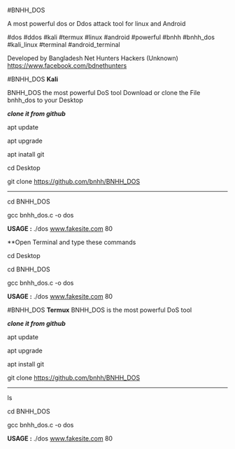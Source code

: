 #BNHH_DOS

A most powerful dos or Ddos attack tool for linux and Android

#dos #ddos #kali #termux #linux #android  #powerful #bnhh #bnhh_dos #kali_linux #terminal #android_terminal

Developed by Bangladesh Net Hunters Hackers (Unknown) 
https://www.facebook.com/bdnethunters
  
#BNHH_DOS **Kali**

BNHH_DOS the most powerful DoS tool
Download or clone the File bnhh_dos to your Desktop

***clone it from github***
                        
apt update

apt upgrade

apt inatall git

cd Desktop

git clone https://github.com/bnhh/BNHH_DOS

**************************

cd BNHH_DOS

gcc bnhh_dos.c -o dos

**USAGE :**  ./dos www.fakesite.com 80

**Open Terminal and type these commands

cd Desktop

cd BNHH_DOS 

gcc bnhh_dos.c -o dos

**USAGE :**  ./dos www.fakesite.com 80


#BNHH_DOS **Termux**
BNHH_DOS is the most powerful DoS tool

***clone it from github***

apt update

apt upgrade

apt install git

git clone https://github.com/bnhh/BNHH_DOS

**************************

ls

cd BNHH_DOS 

gcc bnhh_dos.c -o dos

**USAGE :**  ./dos www.fakesite.com 80
